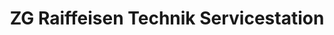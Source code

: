 ---
title: "ZG Raiffeisen Technik Servicestation"
url: /wertheim/zg-raiffeisen-technik-servicestation/
shop: Garten-Center
---